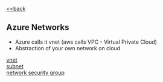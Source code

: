 [<<back](../index.md)
## Azure Networks

* Azure calls it vnet (aws calls VPC - Virtual Private Cloud)
* Abstraction of your own network on cloud

[vnet](azure-vnet.md)  
[subnet](azure-subnet.md)  
[network security group](azure-nsg.md)  
